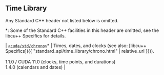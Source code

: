 ## Time Library

Any Standard C++ header not listed below is omitted.

*: Some of the Standard C++ facilities in this header are omitted, see the
libcu++ Specifics for details.

| [`<cuda/std/chrono>`]* | Times, dates, and clocks (see also: [libcu++ Specifics]({{ "standard_api/time_library/chrono.html" | relative_url }})). <br/><br/> 1.1.0 / CUDA 11.0 (clocks, time points, and durations) <br/> 1.4.0 (calendars and dates) |


[`<cuda/std/chrono>`]: https://en.cppreference.com/w/cpp/header/chrono
